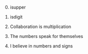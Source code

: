 0. isupper

1. isdigit

2. Collaboration is multiplication

3. The numbers speak for themselves

4. I believe in numbers and signs

